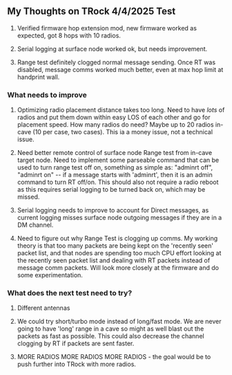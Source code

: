 
## My Thoughts on TRock 4/4/2025 Test

1. Verified firmware hop extension mod, new firmware worked as expected, got 8 hops with 10 radios.

2. Serial logging at surface node worked ok, but needs improvement.

3. Range test definitely clogged normal message sending. Once RT was disabled, message comms worked much better, even at max hop limit at handprint wall.

### What needs to improve

1. Optimizing radio placement distance takes too long.  Need to have *lots* of radios and put them down within easy LOS of each other and go for placement speed. How many radios do need? Maybe up to 20 radios in-cave (10 per case, two cases). This ia a money issue, not a technical issue.

2. Need better remote control of surface node Range test from in-cave target node. Need to implement some parseable command that can be used to turn range test off on, something as simple as: "adminrt off", "adminrt on" -- if a message starts with 'adminrt', then it is an admin command to turn RT off/on.  This should also not require a radio reboot as this requires serial logging to be turned back on, which may be missed.

3. Serial logging needs to improve to account for Direct messages, as current logging misses surface node outgoing messages if they are in a DM channel.

4. Need to figure out why Range Test is clogging up comms.  My working theory is that too many packets are being kept on the 'recently seen' packet list, and that nodes are spending too much CPU effort looking at the recently seen packet list and dealing with RT packets instead of message comm packets.  Will look more closely at the firmware and do some experimentation.


### What does the next test need to try?

1. Different antennas

2. We could try short/turbo mode instead of long/fast mode.  We are never going to have 'long' range in a cave so might as well blast out the packets as fast as possible.  This could also decrease the channel clogging by RT if packets are sent faster.

3. MORE RADIOS  MORE RADIOS MORE RADIOS - the goal would be to push further into TRock with more radios.

